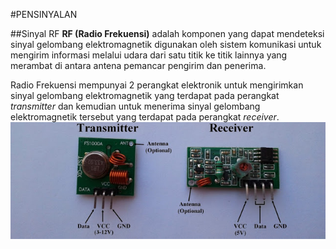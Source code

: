 #PENSINYALAN


##Sinyal RF
 **RF (Radio Frekuensi)** adalah komponen yang dapat mendeteksi sinyal
gelombang elektromagnetik digunakan oleh sistem komunikasi untuk mengirim
informasi melalui udara dari satu titik ke titik lainnya yang merambat di antara
antena pemancar pengirim dan penerima.
 
 Radio Frekuensi mempunyai 2 perangkat elektronik untuk mengirimkan
sinyal gelombang elektromagnetik yang terdapat pada perangkat _transmitter_ dan
kemudian untuk menerima sinyal gelombang elektromagnetik tersebut yang
terdapat pada perangkat _receiver_. 
![Image](RF.jpg)


